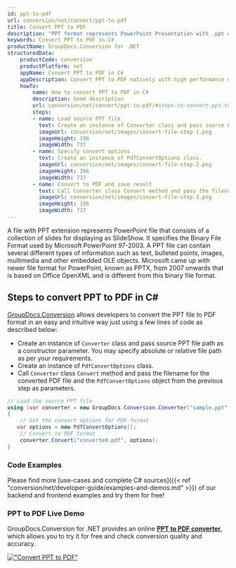 ```yaml
---
id: ppt-to-pdf
url: conversion/net/convert/ppt-to-pdf
title: Convert PPT to PDF
description: "PPT format represents PowerPoint Presentation with .ppt extension. Learn how to convert PPT to PDF file programmatically in C# language using GroupDocs.Conversion for .NET library."
keywords: Convert PPT to PDF in C#
productName: GroupDocs.Conversion for .NET
structuredData:
    productCode: conversion
    productPlatform: net
    appName: Convert PPT to PDF in C#
    appDescription: Convert PPT to PDF natively with high performance using C# language and server side GroupDocs.Conversion for .NET APIs, without the use of any software like Microsoft or Open Office.
    howTo:
        name: How to convert PPT to PDF in C# 
        description: Some description
        url: conversion/net/convert/ppt-to-pdf/#steps-to-convert-ppt-to-pdf-in-c
        steps:
        - name: Load source PPT file 
          text: Create an instance of Converter class and pass source PPT file path as a constructor parameter. You may specify absolute or relative file path as per your requirements. 
          imageUrl: conversion/net/images/convert-file-step-1.png
          imageHeight: 196
          imageWidth: 737
        - name: Specify convert options 
          text: Create an instance of PdfConvertOptions class.
          imageUrl: conversion/net/images/convert-file-step-2.png
          imageHeight: 196
          imageWidth: 737
        - name: Convert to PDF and save result 
          text: Call Converter class Convert method and pass the filename for the converted HTML file and the PdfConvertOptions object from the previous step as parameters.
          imageUrl: conversion/net/images/convert-file-step-3.png
          imageHeight: 196
          imageWidth: 737
---
```


A file with PPT extension represents PowerPoint file that consists of a collection of slides for displaying as SlideShow. It specifies the Binary File Format used by Microsoft PowerPoint 97-2003. A PPT file can contain several different types of information such as text, bulleted points, images, multimedia and other embedded OLE objects. Microsoft came up with newer file format for PowerPoint, known as PPTX, from 2007 onwards that is based on Office OpenXML and is different from this binary file format.

## Steps to convert PPT to PDF in C#

[GroupDocs.Conversion](https://products.groupdocs.com/conversion/net) allows developers to convert the PPT file to PDF format in an easy and intuitive way just using a few lines of code as described below:

* Create an instance of `Converter` class and pass source PPT file path as a constructor parameter. You may specify absolute or relative file path as per your requirements. 
* Create an instance of `PdfConvertOptions` class.
* Call `Converter` class `Convert` method and pass the filename for the converted PDF file and the `PdfConvertOptions` object from the previous step as parameters.

```csharp
// Load the source PPT file
using (var converter = new GroupDocs.Conversion.Converter("sample.ppt"))
{
    // Set the convert options for PDF format
   var options = new PdfConvertOptions();
    // Convert to PDF format
    converter.Convert("converted.pdf", options);
}
```

### Code Examples

Please find more [use-cases and complete C# sources]({{< ref "conversion/net/developer-guide/examples-and-demos.md" >}}) of our backend and frontend examples and try them for free!

### PPT to PDF Live Demo

GroupDocs.Conversion for .NET provides an online [**PPT to PDF converter**](https://products.groupdocs.app/conversion/ppt-to-pdf), which allows you to try it for free and check conversion quality and accuracy.

[!["Convert PPT to PDF"](conversion/net/images/convert-to-pdf/convert-ppt-to-pdf.png)](https://products.groupdocs.app/conversion/ppt-to-pdf)